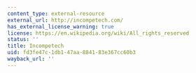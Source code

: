 ```yaml
---
content_type: external-resource
external_url: http://incompetech.com/
has_external_license_warning: true
license: https://en.wikipedia.org/wiki/All_rights_reserved
status: ''
title: Incompetech
uid: fd3fe47c-1db1-47aa-8841-83e367cc60b3
wayback_url: ''
---
```

